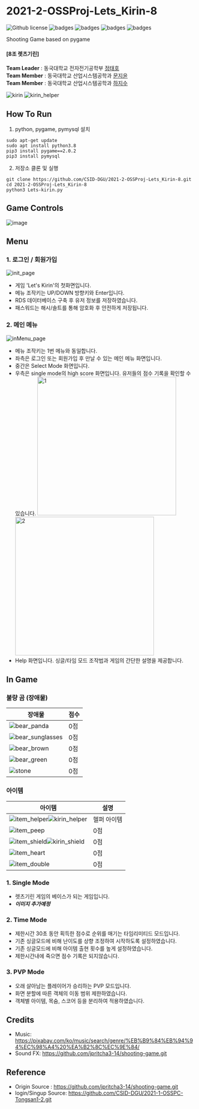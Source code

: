 # 2021-2-OSSProj-Lets_Kirin-8
![Github license](https://img.shields.io/github/license/CSID-DGU/2021-2-OSSProj-Lets_Kirin-8)
![badges](https://img.shields.io/badge/OS-ubuntu-red)
![badges](https://img.shields.io/badge/IDE-VSCode-informational)
![badges](https://img.shields.io/badge/python-3.8-blue)
![badges](https://img.shields.io/badge/pygame-2.0.2-yellow)

Shooting Game based on pygame   

#### **[8조 렛츠기린]** 
**Team Leader** : 동국대학교 전자전기공학부 [정태호](https://github.com/Taeho25)   
**Team Member** : 동국대학교 산업시스템공학과 [문지윤](https://github.com/MoonJiyoon)   
**Team Member** : 동국대학교 산업시스템공학과 [하지수](https://github.com/zisooh)    

![kirin](https://user-images.githubusercontent.com/84272893/144908804-c15fee78-2bba-498f-994a-776e28aa0e89.png)
![kirin_helper](https://user-images.githubusercontent.com/84272893/144908908-dd80ce02-4c48-4fec-a617-4f51d236bf6c.png)

## How To Run
1. python, pygame, pymysql 설치
```
sudo apt-get update
sudo apt install python3.8
pip3 install pygame==2.0.2
pip3 install pymysql
```
2. 저장소 클론 및 실행
```
git clone https://github.com/CSID-DGU/2021-2-OSSProj-Lets_Kirin-8.git
cd 2021-2-OSSProj-Lets_Kirin-8
python3 Lets-kirin.py
```

## Game Controls
![image](https://user-images.githubusercontent.com/84272893/144609693-fbf4915c-3b3a-431d-a413-4f08bfaeb560.png)   

## Menu 
### 1. 로그인 / 회원가입   
![init_page](https://user-images.githubusercontent.com/84272893/144904048-17c387f7-f323-46a0-8a96-3751c8e7ae85.jpg)
  - 게임 'Let's Kirin'의 첫화면입니다.
  - 메뉴 조작키는 UP/DOWN 방향키와 Enter입니다. 
  - RDS 데이터베이스 구축 후 유저 정보를 저장하였습니다. 
  - 패스워드는 해시/솔트를 통해 암호화 후 안전하게 저장됩니다. 

### 2. 메인 메뉴
![inMenu_page](https://user-images.githubusercontent.com/84272893/144905083-22149c3c-7eef-4536-9a09-e172f16be196.jpg)
  - 메뉴 조작키는 1번 메뉴와 동일합니다. 
  - 좌측은 로그인 또는 회원가입 후 만날 수 있는 메인 메뉴 화면입니다.
  - 중간은 Select Mode 화면입니다.
  - 우측은 single mode의 high score 화면입니다. 유저들의 점수 기록을 확인할 수 있습니다. 
<img width="370" alt="1" src="https://user-images.githubusercontent.com/84272893/144746500-9ff2267c-089e-4c40-bfbb-dd584697b709.png"> <img width="370" alt="2" src="https://user-images.githubusercontent.com/84272893/144746520-c7953954-ae90-474b-af5f-33f9652426bd.png">   
  - Help 화면입니다. 싱글/타임 모드 조작법과 게임의 간단한 설명을 제공합니다.
  
## In Game
### 불량 곰 (장애물)
<!--Table-->
|장애물| 점수 |
|--|--|
|![bear_panda](https://user-images.githubusercontent.com/84272893/144909059-1cc9036e-752a-4f41-8c74-f2afad46e88b.png)| 0점|
|![bear_sunglasses](https://user-images.githubusercontent.com/84272893/144909062-cc1c9a83-9d2a-45e8-91a5-002081dc7a05.png)| 0점 |
|![bear_brown](https://user-images.githubusercontent.com/84272893/144909067-450251ed-997a-4cb9-9b9c-0c87e7756eea.png)| 0점 |
|![bear_green](https://user-images.githubusercontent.com/84272893/144909069-06a01513-7402-4166-8f30-9cb8d99eb020.png)|0점|
|![stone](https://user-images.githubusercontent.com/84272893/144910959-3f796225-4cf6-4eaa-9d8c-5b871fbcb244.png)|0점|

### 아이템
<!--Table-->
|아이템| 설명 |
|--|--|
|![item_helper](https://user-images.githubusercontent.com/84272893/144909245-ced402bb-fa72-45cc-8aa8-e8d2e48fe7d9.png)![kirin_helper](https://user-images.githubusercontent.com/84272893/144909249-bdd11a9a-9bed-4978-914b-b1707473f0c0.png)| 헬퍼 아이템|
|![item_peep](https://user-images.githubusercontent.com/84272893/144909425-462c8002-57e9-4a07-bc9a-b66b3c7e4761.png)| 0점 |
|![item_shield](https://user-images.githubusercontent.com/84272893/144909479-7a96dd59-a88b-40f1-bf29-a02e1ef91850.png)![kirin_shield](https://user-images.githubusercontent.com/84272893/144911529-896cdd21-87d3-428f-beff-49cadd359df2.png)| 0점 |
|![item_heart](https://user-images.githubusercontent.com/84272893/144909529-e6c02a64-b773-4a0d-9d16-d2b783772a7c.png)|0점|
|![item_double](https://user-images.githubusercontent.com/84272893/144909701-9b24ab60-27bb-4b80-aad2-f8718a2f4465.png)|0점|


### 1. Single Mode  
  - 렛츠기린 게임의 베이스가 되는 게임입니다.   
  - ***이미지 추가예정***



### 2. Time Mode
  - 제한시간 30초 동안 획득한 점수로 순위를 매기는 타임리미티드 모드입니다.  
  - 기존 싱글모드에 비해 난이도를 상향 조정하여 시작하도록 설정하였습니다.   
  - 기존 싱글모드에 비해 아이템 출현 횟수를 높게 설정하였습니다.   
  - 제한시간내에 죽으면 점수 기록은 되지않습니다.   
  
### 3. PVP Mode
  - 오래 살아남는 플레이어가 승리하는 PVP 모드입니다.
  - 화면 분할에 따른 객체의 이동 범위 제한하였습니다.
  - 객체별 아이템, 목숨, 스코어 등을 분리하여 적용하였습니다.

## Credits
* Music: https://pixabay.com/ko/music/search/genre/%EB%B9%84%EB%94%94%EC%98%A4%20%EA%B2%8C%EC%9E%84/
* Sound FX: https://github.com/jpritcha3-14/shooting-game.git   

## Reference
* Origin Source : https://github.com/jpritcha3-14/shooting-game.git   
* login/Singup Source: https://github.com/CSID-DGU/2021-1-OSSPC-Tongsan1-2.git
